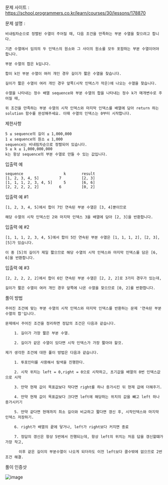 문제 사이트 : https://school.programmers.co.kr/learn/courses/30/lessons/178870

문제 설명 :

    비내림차순으로 정렬된 수열이 주어질 때, 다음 조건을 만족하는 부분 수열을 찾으려고 합니다.

    기존 수열에서 임의의 두 인덱스의 원소와 그 사이의 원소를 모두 포함하는 부분 수열이어야 합니다.
    
    부분 수열의 합은 k입니다.
    
    합이 k인 부분 수열이 여러 개인 경우 길이가 짧은 수열을 찾습니다.
    
    길이가 짧은 수열이 여러 개인 경우 앞쪽(시작 인덱스가 작은)에 나오는 수열을 찾습니다.
    
    수열을 나타내는 정수 배열 sequence와 부분 수열의 합을 나타내는 정수 k가 매개변수로 주어질 때, 
    
    위 조건을 만족하는 부분 수열의 시작 인덱스와 마지막 인덱스를 배열에 담아 return 하는 solution 함수를 완성해주세요. 이때 수열의 인덱스는 0부터 시작합니다.

제한사항

    5 ≤ sequence의 길이 ≤ 1,000,000
    1 ≤ sequence의 원소 ≤ 1,000
    sequence는 비내림차순으로 정렬되어 있습니다.
    5 ≤ k ≤ 1,000,000,000
    k는 항상 sequence의 부분 수열로 만들 수 있는 값입니다.

입출력 예

    sequence	              k	      result
    [1, 2, 3, 4, 5]	        7	      [2, 3]
    [1, 1, 1, 2, 3, 4, 5]	  5	      [6, 6]
    [2, 2, 2, 2, 2]	        6	      [0, 2]

입출력 예 #1

    [1, 2, 3, 4, 5]에서 합이 7인 연속된 부분 수열은 [3, 4]뿐이므로 

    해당 수열의 시작 인덱스인 2와 마지막 인덱스 3을 배열에 담아 [2, 3]을 반환합니다.

입출력 예 #2

    [1, 1, 1, 2, 3, 4, 5]에서 합이 5인 연속된 부분 수열은 [1, 1, 1, 2], [2, 3], [5]가 있습니다.

    이 중 [5]의 길이가 제일 짧으므로 해당 수열의 시작 인덱스와 마지막 인덱스를 담은 [6, 6]을 반환합니다.

입출력 예 #3

    [2, 2, 2, 2, 2]에서 합이 6인 연속된 부분 수열은 [2, 2, 2]로 3가지 경우가 있는데, 
    
    길이가 짧은 수열이 여러 개인 경우 앞쪽에 나온 수열을 찾으므로 [0, 2]를 반환합니다.
    
    
풀이 방법 

    주어진 조건에 맞는 부분 수열의 시작 인덱스와 마지막 인덱스를 반환하는 문제 '연속된 부분 수열의 합'입니다.
    
    문제에서 주어진 조건을 정리하면 정답의 조건은 다음과 같습니다.
    
        1. 길이가 가장 짧은 부분 수열.

        2. 길이가 같은 수열이 있다면 시작 인덱스가 가장 짧아야 할것.

    제가 생각한 조건에 대한 풀이 방법은 다음과 같습니다.
    
        1. 투포인터를 사용해서 탐색을 진행한다.
        
        2. 시작 위치는 left = 0,right = 0으로 시작하고, 초기값을 배열의 0번 인덱스값으로 시작
        
        3. 만약 현재 값이 목표값보다 작다면 right를 하나 증가시킨 뒤 현재 값에 더해주기.
        
        4. 만약 현재 값이 목표값보다 크다면 left에 해당하는 위치의 값을 뺴고 left 하나 증가시키기
        
        5. 만약 같다면 현재까지 최소 길이와 비교하고 짧다면 갱신 후, 시작인덱스와 마지막 인덱스 저장하기.
        
        6. right가 배열의 끝에 닿거나, left가 right보다 커지면 종료
        
        7. 정답의 갱신은 항상 5번에서 진행되는데, 항상 left의 위치는 처음 답을 갱신할떄가 가장 작고,
        
          이후 같은 길이의 부분수열이 나오게 되더라도 이전 left보다 클수밖에 없으므로 2번 조건 해결.
     

풀이 인증샷 

![image](https://user-images.githubusercontent.com/57944215/231468973-a75397e7-0a1c-4b99-b9a8-d93686d464db.png)

        
        
